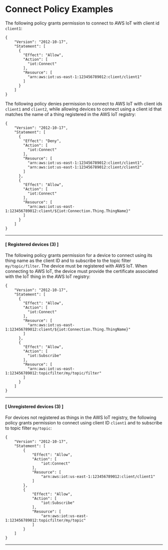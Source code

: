 # Connect Policy Examples<a name="connect-policy"></a>

The following policy grants permission to connect to AWS IoT with client id `client1`:

```
{
    "Version": "2012-10-17",
    "Statement": [
      {
        "Effect": "Allow",
        "Action": [
          "iot:Connect"
        ],
        "Resource": [
          "arn:aws:iot:us-east-1:123456789012:client/client1"
        ]
      }
    ]
}
```

The following policy denies permission to connect to AWS IoT with client ids `client1` and `client2`, while allowing devices to connect using a client id that matches the name of a thing registered in the AWS IoT registry:

```
{
    "Version": "2012-10-17",
    "Statement": [
      {
        "Effect": "Deny",
        "Action": [
          "iot:Connect"
        ],
        "Resource": [
          "arn:aws:iot:us-east-1:123456789012:client/client1",
          "arn:aws:iot:us-east-1:123456789012:client/client2"
        ]
      },
      {
        "Effect": "Allow",
        "Action": [
          "iot:Connect"
        ],
        "Resource": [
          "arn:aws:iot:us-east-1:123456789012:client/${iot:Connection.Thing.ThingName}"
        ]
      }
    ]
}
```

------
#### [ Registered devices \(3\) ]

The following policy grants permission for a device to connect using its thing name as the client ID and to subscribe to the topic filter `my/topic/filter`\. The device must be registered with AWS IoT\. When connecting to AWS IoT, the device must provide the certificate associated with the IoT thing in the AWS IoT registry:

```
{
    "Version": "2012-10-17",
    "Statement": [
      {
        "Effect": "Allow",
        "Action": [
          "iot:Connect"
        ],
        "Resource": [
          "arn:aws:iot:us-east-1:123456789012:client/${iot:Connection.Thing.ThingName}"
        ]
      },
      {
        "Effect": "Allow",
        "Action": [
          "iot:Subscribe"
        ],
        "Resource": [
          "arn:aws:iot:us-east-1:123456789012:topicfilter/my/topic/filter"
        ]
      }
    ]
}
```

------
#### [ Unregistered devices \(3\) ]

For devices not registered as things in the AWS IoT registry, the following policy grants permission to connect using client ID `client1` and to subscribe to topic filter `my/topic`:

```
{
    "Version": "2012-10-17",
    "Statement": [
        {
            "Effect": "Allow",
            "Action": [
                "iot:Connect"
            ],
            "Resource": [
                "arn:aws:iot:us-east-1:123456789012:client/client1"
            ]
        },
        {
            "Effect": "Allow",
            "Action": [
                "iot:Subscribe"
            ],
            "Resource": [
                "arn:aws:iot:us-east-1:123456789012:topicfilter/my/topic"
            ]
        }
    ]
}
```

------